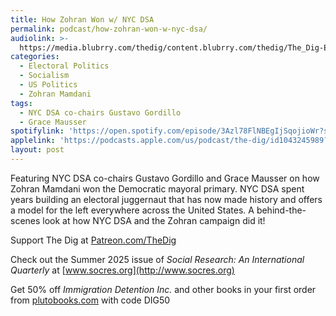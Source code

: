 ```yaml
---
title: How Zohran Won w/ NYC DSA
permalink: podcast/how-zohran-won-w-nyc-dsa/
audiolink: >-
  https://media.blubrry.com/thedig/content.blubrry.com/thedig/The_Dig-EP_493-NYCDSA.mp3
categories:
  - Electoral Politics
  - Socialism
  - US Politics
  - Zohran Mamdani
tags:
  - NYC DSA co-chairs Gustavo Gordillo
  - Grace Mausser
spotifylink: 'https://open.spotify.com/episode/3Azl78FlNBEgIjSqojioWr?si=14cde9d9e6654b6a'
applelink: 'https://podcasts.apple.com/us/podcast/the-dig/id1043245989?i=1000715313453'
layout: post
---
```


Featuring NYC DSA co-chairs Gustavo Gordillo and Grace Mausser on how Zohran Mamdani won the Democratic mayoral primary. NYC DSA spent years building an electoral juggernaut that has now made history and offers a model for the left everywhere across the United States. A behind-the-scenes look at how NYC DSA and the Zohran campaign did it!

Support The Dig at [Patreon.com/TheDig](http://patreon.com/TheDig)

Check out the Summer 2025 issue of *Social Research: An International Quarterly* at [www.socres.org](http://www.socres.org)

Get 50% off *Immigration Detention Inc.* and other books in your first order from [plutobooks.com](http://plutobooks.com) with code DIG50
